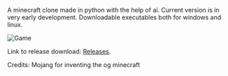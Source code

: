 A minecraft clone made in python with the help of ai. Current version is in very early development. Downloadable executables both for windows and linux.

![Game]("screenshot.png")

Link to release download: [Releases](https://github.com/mortMortowski/pycraft/releases).

Credits:
Mojang for inventing the og minecraft